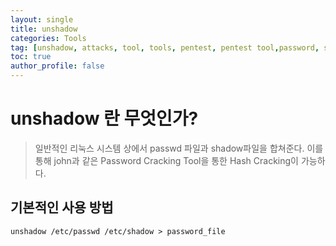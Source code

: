 ```yaml
---
layout: single
title: unshadow
categories: Tools
tag: [unshadow, attacks, tool, tools, pentest, pentest tool,password, shadow]
toc: true
author_profile: false
---
```


# unshadow 란 무엇인가?

> 일반적인 리눅스 시스템 상에서 passwd 파일과 shadow파일을 합쳐준다. 이를 통해 john과 같은 Password Cracking Tool을 통한 Hash Cracking이 가능하다.

## 기본적인 사용 방법

```shell
unshadow /etc/passwd /etc/shadow > password_file
```
